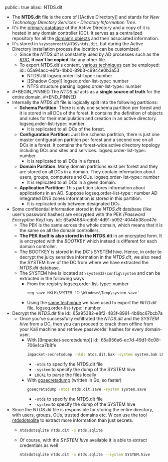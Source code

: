 public:: true
alias:: NTDS.dit

- The **NTDS.dit** file is the core of [[Active Directory]] and stands for *New Technology Directory Services - Directory Information Tree*.
- It's the [primary database](https://learn.microsoft.com/en-us/previous-versions/windows/it-pro/windows-2000-server/cc961761(v=technet.10)?redirectedfrom=MSDN) of the Active Directory and a copy of it is hosted in any domain controller (DC). It serves as a centralized repository for all the [domain’s objects](((65a7a0b2-a866-414f-b6af-04542a7e6656))) and their associated information.
- It's stored in `%systemroot%\NTDS\ntds.dit`, but during the Active Directory installation process the location can be customized.
	- Since the *NTDS.dit* is constantly used by AD processes such as the [*KDC*](((6565b3f7-61b6-4b2a-a59d-01d20e6acd96))), **it can't be copied** like any other file.
	- To export NTDS.dit's content, [various techniques](https://www.thehacker.recipes/ad/movement/credentials/dumping/ntds) can be employed:
	  id:: 65a94acc-e6fa-4bb0-89b3-c9944e0b3a53
		- NTDSUtil
		  logseq.order-list-type:: number
		- [[Shadow Copy]]
		  logseq.order-list-type:: number
		- NTFS structure parsing
		  logseq.order-list-type:: number
- #+BEGIN_PINNED
  The *NTDS.dit* acts as a **single source of truth** for the entire domain.
  #+END_PINNED
- Internally the *NTDS.dit* file is logically split into the following partitions:
	- **Schema Partition**: There is only one schema partition per forest and it is stored in all DCs of the forest.  It contains the definition of objects and rules for their manipulation and creation in an active directory.
	  logseq.order-list-type:: number
		- It is replicated to all DCs of the forest.
	- **Configuration Partition**: Just like schema partition, there is just one master configuration partition per forest and a second one on all DCs in a forest. It contains the forest-wide active directory topology including DCs and sites and services.
	  logseq.order-list-type:: number
		- It is replicated to all DCs in a forest.
	- **Domain Partition**: Many domain partitions exist per forest and they are stored on all DCs in a domain. They contain information about users, groups, computers and OUs.
	  logseq.order-list-type:: number
		- It is replicated to all DCs in a given domain.
	- **Application Partition**: This partition stores information about applications in an AD. Suppose 
	  logseq.order-list-type:: number
	  AD integrated DNS zones information is stored in this partition.
		- It is replicated only between designated DCs.
- Some confidential information stored in the *NTDS.dit* database (like user's password hashes) are encrypted with the PEK *(Password Encryption Key)* key.
  id:: 65a94684-cdb5-4d91-b092-4044b38ce47e
	- The PEK is the same across the whole domain, which means that it is the same on all the domain controllers.
	- **The PEK itself is also stored in the NTDS.dit** in an encrypted form. It is encrypted with the *BOOTKEY* which instead is different for each domain controller.
	- The BOOTKEY is stored in the DC's SYSTEM hive. Hence, in order to decrypt the juicy sensitive information in the *NTDS.dit*, we also need the SYSTEM hive of the DC from where we have extracted the *NTDS.dit* database.
	- The SYSTEM hive is located at `\system32\config\system` and can be extracted in the following ways
		- From the registry
		  logseq.order-list-type:: number
		  ```cmd
		  reg save HKLM\SYSTEM 'C:\Windows\Temp\system.save'
		  ```
		- Using the [same technique](((65a94acc-e6fa-4bb0-89b3-c9944e0b3a53))) we have used to export the *NITD.dit* file.
		  logseq.order-list-type:: number
- Decrypt the *NTDS.dit* file
  id:: 65a95382-e8f2-483f-8991-4b8bc67bcb7a
	- Once you've successfully exfiltrated the *NTDS.dit* and the *SYSTEM hive* from a DC, then you can proceed to crack them offline from your Kali machine and retrieve passwords' hashes for every domain-user.
		- With [[Impacket-secretsdump]]
		  id:: 65a956e6-ec7d-49d1-8c08-706e1ca7b8fe
		  ```bash
		  impacket-secretsdump -ntds ntds.dit.bak -system system.bak LOCAL
		  ```
			- `-ntds` to specify the NTDS.dit file
			- `-system` to specify the dump of the SYSTEM hive
			- `LOCAL` to parse the files locally
		- With [gosecretsdump](https://github.com/c-sto/gosecretsdump) (written in Go, so faster)
		  ```bash
		  gosecretsdump -ntds ntds.dit.save -system system.save
		  ```
			- `-ntds` to specify the NTDS.dit file
			- `-system` to specify the dump of the SYSTEM hive
- Since the *NTDS.dit* file is responsible for storing the entire directory, with users, groups, OUs, trusted domains etc. W can use the tool [ntdsdotsqlite](https://github.com/almandin/ntdsdotsqlite) to extract more information than just secrets.
	- ```bash
	  ntdsdotsqlite ntds.dit -o ntds.sqlite
	  ```
	- Of course, with the *SYSTEM hive* available it is able to extract credentials as well
	  ```bash
	  ntdsdotsqlite ntds.dit -o ntds.sqlite --system SYSTEM.hive
	  ```